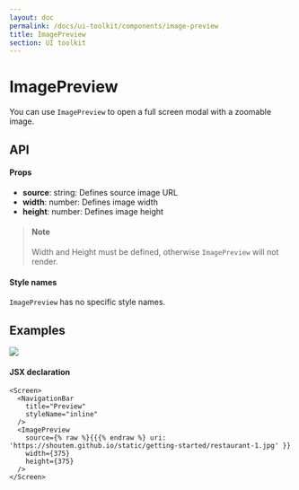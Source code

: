 ```yaml
---
layout: doc
permalink: /docs/ui-toolkit/components/image-preview
title: ImagePreview
section: UI toolkit
---
```


# ImagePreview

You can use `ImagePreview` to open a full screen modal with a zoomable image.

## API

#### Props

* **source**: string: Defines source image URL
* **width**: number: Defines image width
* **height**: number: Defines image height

> #### Note
> Width and Height must be defined, otherwise `ImagePreview` will not render.

#### Style names

`ImagePreview` has no specific style names.

## Examples

<p class="image">
<img src='{{ site.url }}/img/ui-toolkit/image-preview/image_preview@2x.png'/>
</p>

#### JSX declaration
```JSX
<Screen>
  <NavigationBar
    title="Preview"
    styleName="inline"
  />
  <ImagePreview
    source={% raw %}{{{% endraw %} uri: 'https://shoutem.github.io/static/getting-started/restaurant-1.jpg' }}
    width={375}
    height={375}
  />
</Screen>
```
